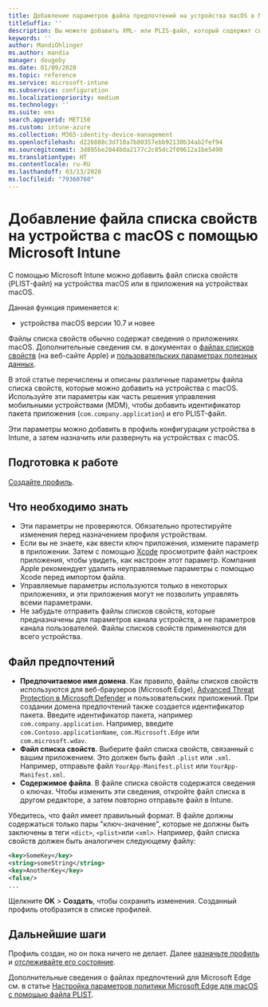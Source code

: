 ```yaml
---
title: Добавление параметров файла предпочтений на устройства macOS в Microsoft Intune в Azure | Документация Майкрософт
titleSuffix: ''
description: Вы можете добавить XML- или PLIS-файл, который содержит сведения о ключах для вашего приложения. Используйте профиль конфигурации устройства для файла предпочтений, чтобы изменить сведения о ключах в файле списка свойств и назначить файл устройствам с macOS.
keywords: ''
author: MandiOhlinger
ms.author: mandia
manager: dougeby
ms.date: 01/09/2020
ms.topic: reference
ms.service: microsoft-intune
ms.subservice: configuration
ms.localizationpriority: medium
ms.technology: ''
ms.suite: ems
search.appverid: MET150
ms.custom: intune-azure
ms.collection: M365-identity-device-management
ms.openlocfilehash: d226888c3d710a7b80357ebb92130b34ab2fef94
ms.sourcegitcommit: 3d895be2844bda2177c2c85dc2f09612a1be5490
ms.translationtype: HT
ms.contentlocale: ru-RU
ms.lasthandoff: 03/13/2020
ms.locfileid: "79360760"
---
```

# <a name="add-a-property-list-file-to-macos-devices-using-microsoft-intune"></a>Добавление файла списка свойств на устройства с macOS с помощью Microsoft Intune

С помощью Microsoft Intune можно добавить файл списка свойств (PLIST-файл) на устройства macOS или в приложения на устройствах macOS.

Данная функция применяется к:

- устройства macOS версии 10.7 и новее

Файлы списка свойств обычно содержат сведения о приложениях macOS. Дополнительные сведения см. в документах о [файлах списков свойств](https://developer.apple.com/library/archive/documentation/General/Reference/InfoPlistKeyReference/Articles/AboutInformationPropertyListFiles.html) (на веб-сайте Apple) и [пользовательских параметрах полезных данных](https://support.apple.com/guide/mdm/custom-mdm9abbdbe7/1/web/1).

В этой статье перечислены и описаны различные параметры файла списка свойств, которые можно добавить на устройства с macOS. Используйте эти параметры как часть решения управления мобильными устройствами (MDM), чтобы добавить идентификатор пакета приложения (`com.company.application`) и его PLIST-файл.

Эти параметры можно добавить в профиль конфигурации устройства в Intune, а затем назначить или развернуть на устройствах c macOS.

## <a name="before-you-begin"></a>Подготовка к работе

[Создайте профиль](device-profile-create.md).

## <a name="what-you-need-to-know"></a>Что необходимо знать

- Эти параметры не проверяются. Обязательно протестируйте изменения перед назначением профиля устройствам.
- Если вы не знаете, как ввести ключ приложения, измените параметр в приложении. Затем с помощью [Xcode](https://developer.apple.com/xcode/) просмотрите файл настроек приложения, чтобы увидеть, как настроен этот параметр. Компания Apple рекомендует удалить неуправляемые параметры с помощью Xcode перед импортом файла.
- Управляемые параметры используются только в некоторых приложениях, и эти приложения могут не позволить управлять всеми параметрами.
- Не забудьте отправить файлы списков свойств, которые предназначены для параметров канала устройств, а не параметров канала пользователей. Файлы списков свойств применяются для всего устройства.

## <a name="preference-file"></a>Файл предпочтений

- **Предпочитаемое имя домена**. Как правило, файлы списков свойств используются для веб-браузеров (Microsoft Edge), [Advanced Threat Protection в Microsoft Defender](https://docs.microsoft.com/windows/security/threat-protection/microsoft-defender-atp/microsoft-defender-atp-mac) и пользовательских приложений. При создании домена предпочтений также создается идентификатор пакета. Введите идентификатор пакета, например `com.company.application`. Например, введите `com.Contoso.applicationName`, `com.Microsoft.Edge` или `com.microsoft.wdav`.
- **Файл списка свойств**. Выберите файл списка свойств, связанный с вашим приложением. Это должен быть файл `.plist` или `.xml`. Например, отправьте файл `YourApp-Manifest.plist` или `YourApp-Manifest.xml`.
- **Содержимое файла**. В файле списка свойств содержатся сведения о ключах. Чтобы изменить эти сведения, откройте файл списка в другом редакторе, а затем повторно отправьте файл в Intune.

Убедитесь, что файл имеет правильный формат. В файле должны содержаться только пары "ключ-значение", которые не должны быть заключены в теги `<dict>`, `<plist>`или `<xml>`. Например, файл списка свойств должен быть аналогичен следующему файлу:

```xml
<key>SomeKey</key>
<string>someString</string>
<key>AnotherKey</key>
<false/>
...
```

Щелкните **OK** > **Создать**, чтобы сохранить изменения. Созданный профиль отобразится в списке профилей.

## <a name="next-steps"></a>Дальнейшие шаги

Профиль создан, но он пока ничего не делает. Далее [назначьте профиль](device-profile-assign.md) и [отслеживайте его состояние](device-profile-monitor.md).

Дополнительные сведения о файлах предпочтений для Microsoft Edge см. в статье [Настройка параметров политики Microsoft Edge для macOS с помощью файла PLIST](https://docs.microsoft.com/deployedge/configure-microsoft-edge-on-mac).
